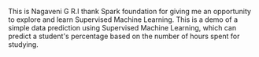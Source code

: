 This is Nagaveni G R.I thank Spark foundation for giving me an opportunity to explore and learn Supervised Machine Learning. 
This is a demo of a simple data prediction using Supervised Machine Learning, which can predict a student's percentage based on the number of hours spent for studying.
